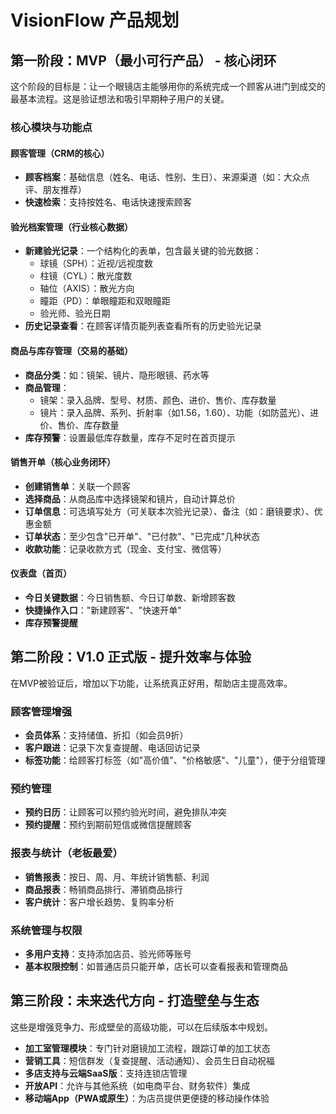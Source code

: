 # VisionFlow 产品规划

## 第一阶段：MVP（最小可行产品） - 核心闭环

这个阶段的目标是：让一个眼镜店主能够用你的系统完成一个顾客从进门到成交的最基本流程。这是验证想法和吸引早期种子用户的关键。

### 核心模块与功能点

#### 顾客管理（CRM的核心）

- **顾客档案**：基础信息（姓名、电话、性别、生日）、来源渠道（如：大众点评、朋友推荐）
- **快速检索**：支持按姓名、电话快速搜索顾客

#### 验光档案管理（行业核心数据）

- **新建验光记录**：一个结构化的表单，包含最关键的验光数据：
  - 球镜（SPH）：近视/远视度数
  - 柱镜（CYL）：散光度数
  - 轴位（AXIS）：散光方向
  - 瞳距（PD）：单眼瞳距和双眼瞳距
  - 验光师、验光日期
- **历史记录查看**：在顾客详情页能列表查看所有的历史验光记录

#### 商品与库存管理（交易的基础）

- **商品分类**：如：镜架、镜片、隐形眼镜、药水等
- **商品管理**：
  - 镜架：录入品牌、型号、材质、颜色、进价、售价、库存数量
  - 镜片：录入品牌、系列、折射率（如1.56，1.60）、功能（如防蓝光）、进价、售价、库存数量
- **库存预警**：设置最低库存数量，库存不足时在首页提示

#### 销售开单（核心业务闭环）

- **创建销售单**：关联一个顾客
- **选择商品**：从商品库中选择镜架和镜片，自动计算总价
- **订单信息**：可选填写处方（可关联本次验光记录）、备注（如：磨镜要求）、优惠金额
- **订单状态**：至少包含"已开单"、"已付款"、"已完成"几种状态
- **收款功能**：记录收款方式（现金、支付宝、微信等）

#### 仪表盘（首页）

- **今日关键数据**：今日销售额、今日订单数、新增顾客数
- **快捷操作入口**："新建顾客"、"快速开单"
- **库存预警提醒**

## 第二阶段：V1.0 正式版 - 提升效率与体验

在MVP被验证后，增加以下功能，让系统真正好用，帮助店主提高效率。

### 顾客管理增强

- **会员体系**：支持储值、折扣（如会员9折）
- **客户跟进**：记录下次复查提醒、电话回访记录
- **标签功能**：给顾客打标签（如"高价值"、"价格敏感"、"儿童"），便于分组管理

### 预约管理

- **预约日历**：让顾客可以预约验光时间，避免排队冲突
- **预约提醒**：预约到期前短信或微信提醒顾客

### 报表与统计（老板最爱）

- **销售报表**：按日、周、月、年统计销售额、利润
- **商品报表**：畅销商品排行、滞销商品排行
- **客户统计**：客户增长趋势、复购率分析

### 系统管理与权限

- **多用户支持**：支持添加店员、验光师等账号
- **基本权限控制**：如普通店员只能开单，店长可以查看报表和管理商品

## 第三阶段：未来迭代方向 - 打造壁垒与生态

这些是增强竞争力、形成壁垒的高级功能，可以在后续版本中规划。

- **加工室管理模块**：专门针对磨镜加工流程，跟踪订单的加工状态
- **营销工具**：短信群发（复查提醒、活动通知）、会员生日自动祝福
- **多店支持与云端SaaS版**：支持连锁店管理
- **开放API**：允许与其他系统（如电商平台、财务软件）集成
- **移动端App（PWA或原生）**：为店员提供更便捷的移动操作体验